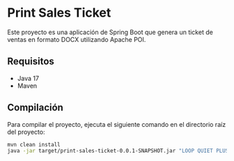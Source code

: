 # Print Sales Ticket

Este proyecto es una aplicación de Spring Boot que genera un ticket de ventas en formato DOCX utilizando Apache POI.

## Requisitos

- Java 17
- Maven

## Compilación

Para compilar el proyecto, ejecuta el siguiente comando en el directorio raíz del proyecto:

```bash
mvn clean install
java -jar target/print-sales-ticket-0.0.1-SNAPSHOT.jar "LOOP QUIET PLUS 2 BLACK" "Franco Romero" "Los Olivos"
```



